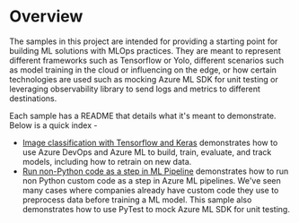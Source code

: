 # Overview

The samples in this project are intended for providing a starting point for building ML solutions with MLOps practices. They are meant to represent different frameworks such as Tensorflow or Yolo, different scenarios such as model training in the cloud or influencing on the edge, or how certain technologies are used such as mocking Azure ML SDK for unit testing or leveraging observability library to send logs and metrics to different destinations.  

Each sample has a README that details what it's meant to demonstrate. Below is a quick index -

- [Image classification with Tensorflow and Keras](image-classification-tensorflow) demonstrates how to use Azure DevOps and Azure ML to build, train, evaluate, and track models, including how to retrain on new data. 
- [Run non-Python code as a step in ML Pipeline](non-python-preprocess) demonstrates how to run non Python custom code as a step in Azure ML pipelines. We've seen many cases where companies already have custom code they use to preprocess data before training a ML model. This sample also demonstrates how to use PyTest to mock Azure ML SDK for unit testing.
